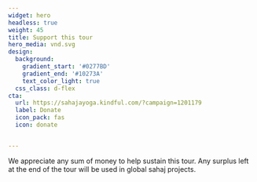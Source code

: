 ```yaml
---
widget: hero
headless: true
weight: 45
title: Support this tour
hero_media: vnd.svg
design:
  background:
    gradient_start: '#0277BD'
    gradient_end: '#10273A'
    text_color_light: true
  css_class: d-flex
cta:
  url: https://sahajayoga.kindful.com/?campaign=1201179
  label: Donate
  icon_pack: fas
  icon: donate


---
```


We appreciate any sum of money to help sustain this tour. Any surplus left at the end of the tour will be used in global sahaj projects.

